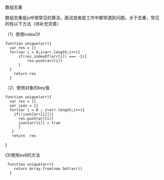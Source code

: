 数组去重

数组去重是js中很常见的算法，面试或者是工作中都常遇到问题。关于去重，常见的有以下方法（待补充完善）

（1）使用indexOf



    function unique(arr){
      var res = []
      for(var i = 0;i<arr.length;i++){
          if(res.indexOf(arr[i]) === -1){
              res.push(arr[i])
          }
      }
        return res
      }
   
   
 （2）使用对象的key值
    
    
    function unique(arr){
      var res = []
      var json = {}
      for(var i = 0 ; i<arr.length;i++){
        if(!json[arr[i]]){
          res.push(arr[i])
          json[arr[i]] = true
          }
       }
       return  res
   }
   
  (3)使用es6的方法
   
     function unique(arr){
        return Array.from(new Set(arr))
      }
        
